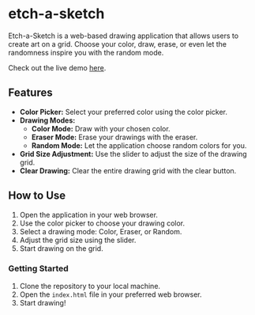 # etch-a-sketch

Etch-a-Sketch is a web-based drawing application that allows users to create art on a grid. Choose your color, draw, erase, or even let the randomness inspire you with the random mode.

Check out the live demo [here](https://mirunahaidu.github.io/etch-a-sketch/).

## Features

- **Color Picker:** Select your preferred color using the color picker.
- **Drawing Modes:**
  - **Color Mode:** Draw with your chosen color.
  - **Eraser Mode:** Erase your drawings with the eraser.
  - **Random Mode:** Let the application choose random colors for you.
- **Grid Size Adjustment:** Use the slider to adjust the size of the drawing grid.
- **Clear Drawing:** Clear the entire drawing grid with the clear button.

## How to Use

1. Open the application in your web browser.
2. Use the color picker to choose your drawing color.
3. Select a drawing mode: Color, Eraser, or Random.
4. Adjust the grid size using the slider.
5. Start drawing on the grid.

### Getting Started

1. Clone the repository to your local machine.
2. Open the `index.html` file in your preferred web browser.
3. Start drawing!
